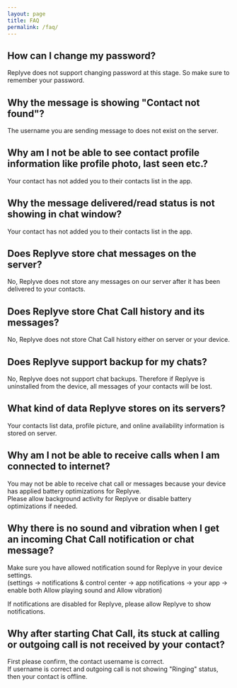 ```yaml
---
layout: page
title: FAQ
permalink: /faq/
---
```


## How can I change my password?
Replyve does not support changing password at this stage. So make sure to remember your password.

## Why the message is showing "Contact not found"?
The username you are sending message to does not exist on the server.

## Why am I not be able to see contact profile information like profile photo, last seen etc.?
Your contact has not added you to their contacts list in the app.

## Why the message delivered/read status is not showing in chat window?
Your contact has not added you to their contacts list in the app.

## Does Replyve store chat messages on the server?
No, Replyve does not store any messages on our server after it has been delivered to your contacts.

## Does Replyve store Chat Call history and its messages?
No, Replyve does not store Chat Call history either on server or your device.

## Does Replyve support backup for my chats?
No, Replyve does not support chat backups. Therefore if Replyve is uninstalled from the device, all messages of your contacts will be lost.

## What kind of data Replyve stores on its servers?
Your contacts list data, profile picture, and online availability information is stored on server.

## Why am I not be able to receive calls when I am connected to internet?
You may not be able to receive chat call or messages because your device has applied battery optimizations for Replyve.\
Please allow background activity for Replyve or disable battery optimizations if needed.

## Why there is no sound and vibration when I get an incoming Chat Call notification or chat message?
Make sure you have allowed notification sound for Replyve in your device settings.\
(settings -> notifications & control center -> app notifications -> your app -> enable both Allow playing sound and Allow vibration)

If notifications are disabled for Replyve, please allow Replyve to show notifications.

## Why after starting Chat Call, its stuck at calling or outgoing call is not received by your contact?
First please confirm, the contact username is correct.\
If username is correct and outgoing call is not showing "Ringing" status, then your contact is offline.
